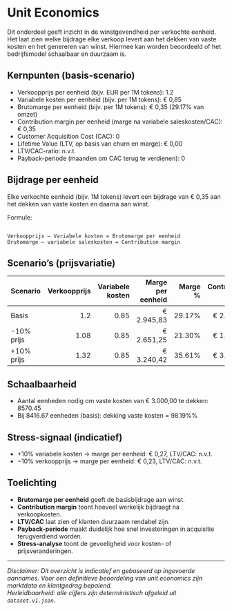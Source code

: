 # Unit Economics

Dit onderdeel geeft inzicht in de winstgevendheid per verkochte eenheid. Het laat zien welke bijdrage elke verkoop levert aan het dekken van vaste kosten en het genereren van winst. Hiermee kan worden beoordeeld of het bedrijfsmodel schaalbaar en duurzaam is.

## Kernpunten (basis-scenario)

- Verkoopprijs per eenheid (bijv. EUR per 1M tokens): 1.2
- Variabele kosten per eenheid (bijv. per 1M tokens): € 0,85
- Brutomarge per eenheid (bijv. per 1M tokens): € 0,35 (29.17% van omzet)
- Contribution margin per eenheid (marge na variabele saleskosten/CAC): € 0,35
- Customer Acquisition Cost (CAC): 0
- Lifetime Value (LTV, op basis van churn en marge): € 0,00
- LTV/CAC-ratio: n.v.t.
- Payback-periode (maanden om CAC terug te verdienen): 0

## Bijdrage per eenheid

Elke verkochte eenheid (bijv. 1M tokens) levert een bijdrage van € 0,35 aan het dekken van vaste kosten en daarna aan winst.  

Formule:
```

Verkoopprijs – Variabele kosten = Brutomarge per eenheid
Brutomarge – variabele saleskosten = Contribution margin

```

## Scenario’s (prijsvariatie)

| Scenario   | Verkoopprijs | Variabele kosten | Marge per eenheid | Marge % | Contribution margin |
|------------|-------------:|-----------------:|------------------:|--------:|---------------------:|
| Basis      | 1.2 | 0.85 | € 2.945,83 | 29.17% | € 2.945,83 |
| -10% prijs | 1.08 | 0.85 | € 2.651,25 | 21.30% | € 1.935,83 |
| +10% prijs | 1.32 | 0.85 | € 3.240,42 | 35.61% | € 3.955,83 |

## Schaalbaarheid

- Aantal eenheden nodig om vaste kosten van € 3.000,00 te dekken: 8570.45  
- Bij 8416.67 eenheden (basis): dekking vaste kosten = 98.19%%

## Stress-signaal (indicatief)

- +10% variabele kosten → marge per eenheid: € 0,27, LTV/CAC: n.v.t.  
- −10% verkoopprijs → marge per eenheid: € 0,23, LTV/CAC: n.v.t.  

## Toelichting

- **Brutomarge per eenheid** geeft de basisbijdrage aan winst.  
- **Contribution margin** toont hoeveel werkelijk bijdraagt na verkoopkosten.  
- **LTV/CAC** laat zien of klanten duurzaam rendabel zijn.  
- **Payback-periode** maakt duidelijk hoe snel investeringen in acquisitie terugverdiend worden.  
- **Stress-analyse** toont de gevoeligheid voor kosten- of prijsveranderingen.  

---

_Disclaimer: Dit overzicht is indicatief en gebaseerd op ingevoerde aannames. Voor een definitieve beoordeling van unit economics zijn marktdata en klantgedrag bepalend._  
_Herleidbaarheid: alle cijfers zijn deterministisch afgeleid uit `dataset.v1.json`._
